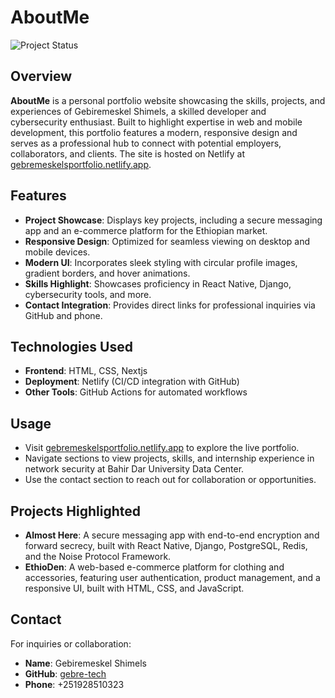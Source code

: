 # AboutMe

![Project Status](https://img.shields.io/badge/status-active-green)

## Overview

**AboutMe** is a personal portfolio website showcasing the skills, projects, and experiences of Gebiremeskel Shimels, a skilled developer and cybersecurity enthusiast. Built to highlight expertise in web and mobile development, this portfolio features a modern, responsive design and serves as a professional hub to connect with potential employers, collaborators, and clients. The site is hosted on Netlify at [gebremeskelsportfolio.netlify.app](https://gebremeskelsportfolio.netlify.app/).

## Features

- **Project Showcase**: Displays key projects, including a secure messaging app and an e-commerce platform for the Ethiopian market.
- **Responsive Design**: Optimized for seamless viewing on desktop and mobile devices.
- **Modern UI**: Incorporates sleek styling with circular profile images, gradient borders, and hover animations.
- **Skills Highlight**: Showcases proficiency in React Native, Django, cybersecurity tools, and more.
- **Contact Integration**: Provides direct links for professional inquiries via GitHub and phone.

## Technologies Used

- **Frontend**: HTML, CSS, Nextjs
- **Deployment**: Netlify (CI/CD integration with GitHub)
- **Other Tools**: GitHub Actions for automated workflows


## Usage

- Visit [gebremeskelsportfolio.netlify.app](https://gebremeskelsportfolio.netlify.app/) to explore the live portfolio.
- Navigate sections to view projects, skills, and internship experience in network security at Bahir Dar University Data Center.
- Use the contact section to reach out for collaboration or opportunities.

## Projects Highlighted

- **Almost Here**: A secure messaging app with end-to-end encryption and forward secrecy, built with React Native, Django, PostgreSQL, Redis, and the Noise Protocol Framework.
- **EthioDen**: A web-based e-commerce platform for clothing and accessories, featuring user authentication, product management, and a responsive UI, built with HTML, CSS, and JavaScript.

## Contact

For inquiries or collaboration:
- **Name**: Gebiremeskel Shimels
- **GitHub**: [gebre-tech](https://github.com/gebre-tech)
- **Phone**: +251928510323
